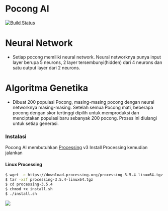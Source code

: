 
# Pocong AI

[![Build Status](https://travis-ci.org/joemccann/dillinger.svg?branch=master)](https://travis-ci.org/joemccann/dillinger)

# Neural Network
  - Setiap pocong memiliki neural network. Neural networknya punya input layer berupa 5 neurons, 2 layer tersembunyi(hidden) dari 4 neurons dan satu output layer dari 2 neurons.
 
# Algoritma Genetika
  - Dibuat 200 populasi Pocong, masing-masing pocong dengan neural networknya masing-masing. Setelah semua Pocong mati, beberapa pocong dengan skor tertinggi dipilih untuk memproduksi dan menciptakan populasi baru sebanyak 200 pocong. Proses ini diulangi untuk setiap generasi.

### Instalasi

Pocong AI membutuhkan [Processing](https://processing.org/) v3
Install Processing kemudian jalankan
#### Linux Processing

```sh
$ wget -c https://download.processing.org/processing-3.5.4-linux64.tgz
$ tar -xzf processing-3.5.4-linux64.tgz
$ cd processing-3.5.4
$ chmod +x install.sh
$ ./install.sh
```
![](https://pasteboard.co/52702f55-857d-4118-8efc-c9fe80110246)
